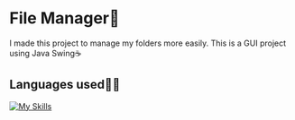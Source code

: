 # File Manager📁

I made this project to manage my folders more easily. This is a GUI project using Java Swing☕

## Languages used🧑‍💻
[![My Skills](https://skillicons.dev/icons?i=java)](https://skillicons.dev)
